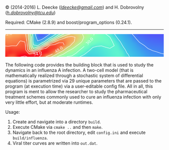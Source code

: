 © (2014-2016) L. Deecke (*ldeecke@gmail.com*) and H. Dobrovolny (*h.dobrovolny@tcu.edu*)

Required: CMake (2.8.9) and boost/program_options (0.24.1).

---

![symmetric kernel](sk.png)

The following code provides the building block that is used to study the dynamics in an influenza A infection. A two-cell model (that is mathematically realized through a stochastic system of differential equations) is parametrized via 29 unique parameters that are passed to the program (at execution time) via a user-editable config file. All in all, this program is ment to allow the researcher to study the pharmaceutical treatment schemes commonly used to cure an influenza infection with only very little effort, but at moderate runtimes.

Usage:

1. Create and navigate into a directory `build`.
2. Execute CMake via `cmake ..` and then `make`.
3. Navigate back to the root directory, edit `config.ini` and execute `build/influenza`.
4. Viral titer curves are written into `out.dat`.
